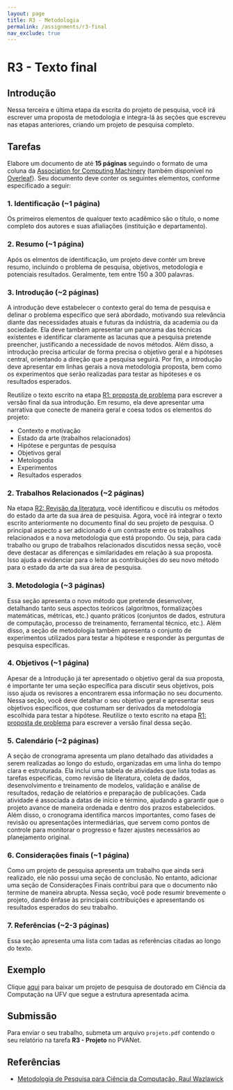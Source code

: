 ```yaml
---
layout: page
title: R3 - Metodologia
permalink: /assignments/r3-final
nav_exclude: true
---
```


# R3 - Texto final

## Introdução

Nessa terceira e última etapa da escrita do projeto de pesquisa, você irá escrever uma proposta de metodologia e integra-lá às seções que escreveu nas etapas anteriores, criando um projeto de pesquisa completo. 

## Tarefas

Elabore um documento de até **15 páginas** seguindo o formato de uma coluna da [Association for Computing Machinery](https://www.acm.org/publications/proceedings-template) (também disponível no [Overleaf](https://www.overleaf.com/latex/templates/association-for-computing-machinery-acm-generic-journal-manuscript-template/yffvrvzbhhpt)). Seu documento deve conter os seguintes elementos, conforme especificado a seguir:

### 1. Identificação (~1 página)

Os primeiros elementos de qualquer texto acadêmico são o título, o nome completo dos autores e suas afialiações (instituição e departamento).  

### 2. Resumo (~1 página)

Após os elmentos de identificação, um projeto deve contér um breve resumo, incluindo o problema de pesquisa, objetivos, metodologia e potenciais resultados. Geralmente, tem entre 150 a 300 palavras.

### 3. Introdução (~2 páginas)

A introdução deve estabelecer o contexto geral do tema de pesquisa e delinar o problema específico que será abordado, motivando sua relevância diante das necessidades atuais e futuras da indústria, da academia ou da sociedade. Ela deve também apresentar um panorama das técnicas existentes e identificar claramente as lacunas que a pesquisa pretende preencher, justificando a necessidade de novos métodos. Além disso, a introdução precisa articular de forma precisa o objetivo geral e a hipóteses central, orientando a direção que a pesquisa seguirá. Por fim, a introdução deve apresentar em linhas gerais a nova metodologia proposta, bem como os experimentos que serão realizadas para testar as hipóteses e os resultados esperados.

Reutilize o texto escrito na etapa [R1: proposta de problema](/assignments/r1-problema) para escrever a versão final da sua introdução. Em resumo, ela deve apresentar uma narrativa que conecte de maneira geral e coesa todos os elementos do projeto:
- Contexto e motivação
- Estado da arte (trabalhos relacionados)
- Hipótese e perguntas de pesquisa
- Objetivos geral
- Metologodia
- Experimentos
- Resultados esperados

### 2. Trabalhos Relacionados (~2 páginas)

Na etapa [R2: Revisão da literatura](/assignments/r2-revisao), você identificou e discutiu os métodos do estado da arte da sua área de pesquisa. Agora, você irá integrar o texto escrito anteriormente no documento final do seu projeto de pesquisa. O principal aspecto a ser adicionado é um contraste entre os trabalhos relacionados e a nova metodologia que está propondo. Ou seja, para cada trabalho ou grupo de trabalhos relacionados discutidos nessa seção, você deve destacar as diferenças e similaridades em relação à sua proposta. Isso ajuda a evidenciar para o leitor as contribuições do seu novo método para o estado da arte da sua área de pesquisa.

### 3. Metodologia (~3 páginas)

Essa seção apresenta o novo método que pretende desenvolver, detalhando tanto seus aspectos teóricos (algoritmos, formalizações matemáticas, métricas, etc.) quanto práticos (conjuntos de dados, estrutura de computação, processo de treinamento, ferramental técnico, etc.). Além disso, a seção de metodologia também apresenta o conjunto de experimentos utilizados para testar a hipótese e responder às perguntas de pesquisa específicas.

<!-- No contexto de IA, é muito comum projetos envolvendo a aplicação de uma técnica de IA conhecida para resolver um problema em um domínio específico. Por exemplo, uma rede neural convolucional para direção de carros autônomos em Viçosa. Nesse caso, como uma nova rede neural está sendo proposta, os autores devem ter alguma hipótese sobre porque as técnicas atuais são problemáticas. Por exemplo, os modelos atuais não funcionam bem em Viçosa porque suas ruas e trânsito possuem características únicas que raramente aparecem em outras regiões. Essa hipótese deve ter sido apresentada de maneira clara na Introdução.  -->

<!-- Geralmente, quando o problema já é conhecido (e.g., classificação de imagens), você deve definir quais experimentos serão utilizados para avaliar sua técnica em relação aos trabalhos relacionados destacados no início do projeto. Nos casos mais raros, em que você está investigando um problema novo, você definirá seus próprios experimentos e também proporá métodos de base para avaliar sua nova técnica. -->

### 4. Objetivos (~1 página)

Apesar de a Introdução já ter apresentado o objetivo geral da sua proposta, é importante ter uma seção específica para discutir seus objetivos, pois isso ajuda os revisores a encontrarem essa informação no seu documento. Nessa seção, você deve detalhar o seu objetivo geral e apresentar seus objetivos específicos, que costumam ser derivados da metodologia escolhida para testar a hipótese. 
Reutilize o texto escrito na etapa [R1: proposta de problema](/assignments/r1-problema) para escrever a versão final dessa seção.

<!-- Por exemplo, se você está propondo uma rede neural convolucional para navegação de carros autônomos em Viçosa, e sua hipótese é de que os modelos atuais não contemplam as condições das ruas e o trânsito da cidade, seus objetivos específicos podem ser:

- Definir a estrutura de camadas da rede convolucional,
- Projetar uma câmera de baixo custo para instalar nos veículos comuns da cidade,
- Coletar imagens das ruas e do trânsito de Viçosa,
- Rotular as imagens coletadas, identificando entidades de interesse (e.g., pessoas, animais, veículos, etc.). -->


### 5. Calendário (~2 páginas)

A seção de cronograma apresenta um plano detalhado das atividades a serem realizadas ao longo do estudo, organizadas em uma linha do tempo clara e estruturada. Ela inclui uma tabela de atividades que lista todas as tarefas específicas, como revisão de literatura, coleta de dados, desenvolvimento e treinamento de modelos, validação e análise de resultados, redação de relatórios e preparação de publicações. Cada atividade é associada a datas de início e término, ajudando a garantir que o projeto avance de maneira ordenada e dentro dos prazos estabelecidos. Além disso, o cronograma identifica marcos importantes, como fases de revisão ou apresentações intermediárias, que servem como pontos de controle para monitorar o progresso e fazer ajustes necessários ao planejamento original.

### 6. Considerações finais (~1 página)

Como um projeto de pesquisa apresenta um trabalho que ainda será realizado, ele não possui uma seção de conclusão. No entanto, adicionar uma seção de Considerações Finais contribui para que o documento não termine de maneira abrupta. Nessa seção, você pode resumir brevemente o projeto, dando ênfase às principais contribuições e apresentando os resultados esperados do seu trabalho.

### 7. Referências (~2-3 páginas)

Essa seção apresenta uma lista com tadas as referências citadas ao longo do texto.

## Exemplo

Clique [aqui](/assets/homework/projeto_exemplo.pdf) para baixar um projeto de pesquisa de doutorado em Ciência da Computação na UFV que segue a estrutura apresentada acima.

## Submissão

Para enviar o seu trabalho, submeta um arquivo `projeto.pdf` contendo o seu relatório na tarefa **R3 - Projeto** no PVANet.

## Referências

- [Metodologia de Pesquisa para Ciência da Computação, Raul Wazlawick](https://www.grupogen.com.br/e-book-metodologia-de-pesquisa-para-ciencia-da-computacao)





